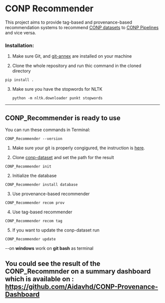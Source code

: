 # CONP Recommender

This project aims to provide tag-based and provenance-based recommendation systems to recommend [CONP datasets](https://portal.conp.ca/search) to [CONP Pipelines](https://portal.conp.ca/pipelines) and vice versa. 


### Installation:  


1. Make sure Git, and [git-annex](https://git-annex.branchable.com/install/) are installed on your machine

2. Clone the whole repository and run thic command in the cloned directory
 
 `pip install .` 

3. Make sure you have the stopwords for NLTK

   `python -m nltk.downloader punkt stopwords` 


---

## CONP_Recommender is ready to use 

You can run these commands in Terminal:

`CONP_Recommender --version`
	
1. Make sure your git is properly congigured, the instruction is [here](https://docs.github.com/en/github/using-git/setting-your-username-in-git).

2. Clone [conp-dataset](https://github.com/CONP-PCNO/conp-dataset) and set the path for the result

`CONP_Recommender init`

2. Initialize the database

`CONP_Recommender install database`

3. Use provenance-based recommender

`CONP_Recommender recom prov`

4. Use tag-based recommender

`CONP_Recommender recom tag`

5. If you want to update the conp-dataset run

`CONP_Recommender update`

   
--on **windows** work on **git bash** as terminal

## You could see the result of the CONP_Recommnder on a summary dashboard which is available on : https://github.com/Aidavhd/CONP-Provenance-Dashboard


 



